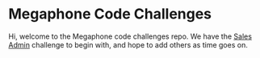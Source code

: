 # Megaphone Code Challenges

Hi, welcome to the Megaphone code challenges repo. We have the [Sales Admin](https://github.com/panoplymedia/challenges/tree/master/sales_admin) challenge to begin with, and hope to add others as time goes on.

